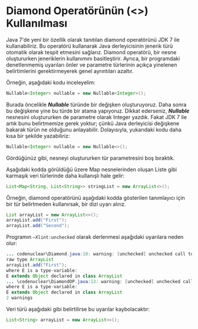 # Diamond Operatörünün (<>) Kullanılması

Java 7'de yeni bir özellik olarak tanıtılan diamond operatörünü JDK 7 ile kullanabiliriz. Bu operatörü kullanarak Java derleyicisinin jenerik türü otomatik olarak tespit etmesini sağlarız. Diamond operatörü, bir nesne oluştururken jeneriklerin kullanımını basitleştirir. Ayrıca, bir programdaki denetlenmemiş uyarıları önler ve parametre türlerinin açıkça yinelenen belirtimlerini gerektirmeyerek genel ayrıntıları azaltır.

Örneğin, aşağıdaki kodu inceleyelim:

```java
Nullable<Integer> nullable = new Nullable<Integer>();
```

Burada öncelikle **_Nullable<Integer>_** türünde bir değişken oluşturuyoruz. Daha sonra bu değişkene yine bu türde bir atama yapıyoruz. Dikkat ederseniz, **_Nullable_** nesnesini oluştururken de parametre olarak Integer yazdık. Fakat JDK 7 ile artık bunu belirtmemize gerek yoktur; çünkü Java derleyicisi değişkene bakarak türün ne olduğunu anlayabilir. Dolayısıyla, yukarıdaki kodu daha kısa bir şekilde yazabiliriz:

```java
Nullable<Integer> nullable = new Nullable<>();
```

Gördüğünüz gibi, nesneyi oluştururken tür parametresini boş bıraktık.

Aşağıdaki kodda görüldüğü üzere Map nesnelerinden oluşan Liste gibi karmaşık veri türlerinde daha kullanışlı hale gelir:

```java
List<Map<String, List<String>> stringList = new ArrayList<>();
```

Örneğin, diamond operatörünü aşağıdaki kodda gösterilen tanımlayıcı için bir tür belirtmeden kullanırsak, bir dizi uyarı alırız.

```java
List arrayList = new ArrayList<>();
arrayList.add("First");
arrayList.add("Second");
```

Programın ```–Xlint:unchecked``` olarak derlenmesi aşağıdaki uyarılara neden olur:

```java
... codenuclear\Diamond.java:10: warning: [unchecked] unchecked call to add(E) as a member of the
raw type ArrayList
arrayList.add("First");
where E is a type-variable:
E extends Object declared in class ArrayList
... \codenuclear\DiamondOP.java:13: warning: [unchecked] unchecked call to add(E) as a member of the raw type ArrayList arrayList.add("Second");
where E is a type-variable:
E extends Object declared in class ArrayList
2 warnings
```

Veri türü aşağıdaki gibi belirtilirse bu uyarılar kaybolacaktır:

```java
List<String> arrayList = new ArrayList<>();
```
